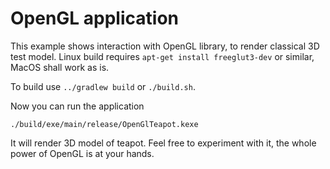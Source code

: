 # OpenGL application

This example shows interaction with OpenGL library, to render classical 3D test model. Linux build requires `apt-get install freeglut3-dev` or similar,
MacOS shall work as is.

To build use `../gradlew build` or `./build.sh`.

Now you can run the application
 
    ./build/exe/main/release/OpenGlTeapot.kexe

It will render 3D model of teapot. Feel free to experiment with it, the whole power of OpenGL
is at your hands.
